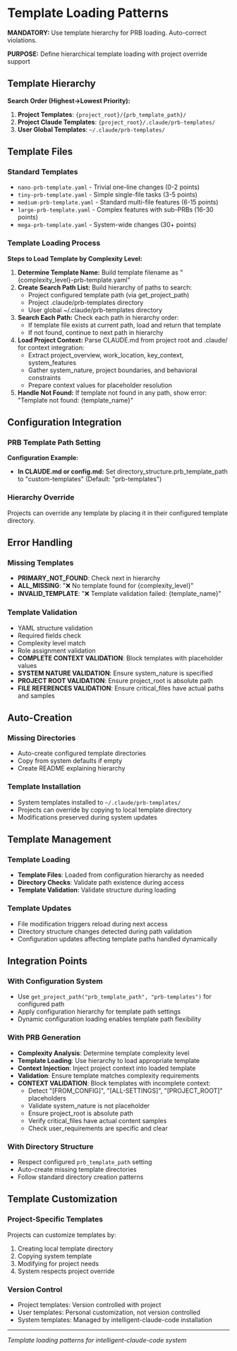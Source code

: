 # Template Loading Patterns

**MANDATORY:** Use template hierarchy for PRB loading. Auto-correct violations.

**PURPOSE:** Define hierarchical template loading with project override support

## Template Hierarchy

**Search Order (Highest→Lowest Priority):**
1. **Project Templates**: `{project_root}/{prb_template_path}/`
2. **Project Claude Templates**: `{project_root}/.claude/prb-templates/`
3. **User Global Templates**: `~/.claude/prb-templates/`

## Template Files

### Standard Templates
- `nano-prb-template.yaml` - Trivial one-line changes (0-2 points)
- `tiny-prb-template.yaml` - Simple single-file tasks (3-5 points)
- `medium-prb-template.yaml` - Standard multi-file features (6-15 points)
- `large-prb-template.yaml` - Complex features with sub-PRBs (16-30 points)
- `mega-prb-template.yaml` - System-wide changes (30+ points)

### Template Loading Process

**Steps to Load Template by Complexity Level:**
1. **Determine Template Name:** Build template filename as "{complexity_level}-prb-template.yaml"
2. **Create Search Path List:** Build hierarchy of paths to search:
   - Project configured template path (via get_project_path)
   - Project .claude/prb-templates directory  
   - User global ~/.claude/prb-templates directory
3. **Search Each Path:** Check each path in hierarchy order:
   - If template file exists at current path, load and return that template
   - If not found, continue to next path in hierarchy
4. **Load Project Context:** Parse CLAUDE.md from project root and .claude/ for context integration:
   - Extract project_overview, work_location, key_context, system_features
   - Gather system_nature, project boundaries, and behavioral constraints
   - Prepare context values for placeholder resolution
5. **Handle Not Found:** If template not found in any path, show error: "Template not found: {template_name}"

## Configuration Integration

### PRB Template Path Setting

**Configuration Example:**
- **In CLAUDE.md or config.md:** Set directory_structure.prb_template_path to "custom-templates" (Default: "prb-templates")

### Hierarchy Override
Projects can override any template by placing it in their configured template directory.

## Error Handling

### Missing Templates
- **PRIMARY_NOT_FOUND**: Check next in hierarchy
- **ALL_MISSING**: "❌ No template found for {complexity_level}"
- **INVALID_TEMPLATE**: "❌ Template validation failed: {template_name}"

### Template Validation
- YAML structure validation
- Required fields check
- Complexity level match
- Role assignment validation
- **COMPLETE CONTEXT VALIDATION**: Block templates with placeholder values
- **SYSTEM NATURE VALIDATION**: Ensure system_nature is specified
- **PROJECT ROOT VALIDATION**: Ensure project_root is absolute path
- **FILE REFERENCES VALIDATION**: Ensure critical_files have actual paths and samples

## Auto-Creation

### Missing Directories
- Auto-create configured template directories
- Copy from system defaults if empty
- Create README explaining hierarchy

### Template Installation
- System templates installed to `~/.claude/prb-templates/`
- Projects can override by copying to local template directory
- Modifications preserved during system updates

## Template Management

### Template Loading
- **Template Files**: Loaded from configuration hierarchy as needed
- **Directory Checks**: Validate path existence during access
- **Template Validation**: Validate structure during loading

### Template Updates
- File modification triggers reload during next access
- Directory structure changes detected during path validation
- Configuration updates affecting template paths handled dynamically

## Integration Points

### With Configuration System
- Use `get_project_path("prb_template_path", "prb-templates")` for configured path
- Apply configuration hierarchy for template path settings
- Dynamic configuration loading enables template path flexibility

### With PRB Generation
- **Complexity Analysis**: Determine template complexity level
- **Template Loading**: Use hierarchy to load appropriate template
- **Context Injection**: Inject project context into loaded template
- **Validation**: Ensure template matches complexity requirements
- **CONTEXT VALIDATION**: Block templates with incomplete context:
  - Detect "[FROM_CONFIG]", "[ALL-SETTINGS]", "[PROJECT_ROOT]" placeholders
  - Validate system_nature is not placeholder
  - Ensure project_root is absolute path
  - Verify critical_files have actual content samples
  - Check user_requirements are specific and clear

### With Directory Structure
- Respect configured `prb_template_path` setting
- Auto-create missing template directories
- Follow standard directory creation patterns

## Template Customization

### Project-Specific Templates
Projects can customize templates by:
1. Creating local template directory
2. Copying system template
3. Modifying for project needs
4. System respects project override

### Version Control
- Project templates: Version controlled with project
- User templates: Personal customization, not version controlled
- System templates: Managed by intelligent-claude-code installation

---
*Template loading patterns for intelligent-claude-code system*